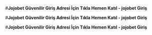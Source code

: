 #**Jojobet Güvenilir Giriş Adresi İçin Tıkla Hemen Katıl - jojobet Giriş**

#**Jojobet Güvenilir Giriş Adresi İçin Tıkla Hemen Katıl - jojobet Giriş**

#**Jojobet Güvenilir Giriş Adresi İçin Tıkla Hemen Katıl - jojobet Giriş**

